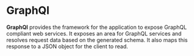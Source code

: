# GraphQl

**GraphQl** provides the framework for the application to expose GraphQL compliant web services. It exposes an area for
GraphQL services and resolves request data based on the generated schema. It also maps this response to a JSON object 
for the client to read.
